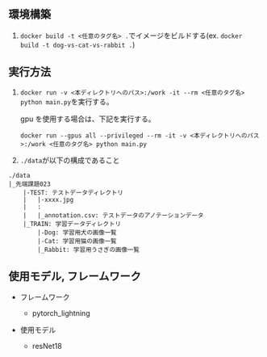 ## 環境構築

1. `docker build -t <任意のタグ名> .`でイメージをビルドする(ex. `docker build -t dog-vs-cat-vs-rabbit .`)

## 実行方法

1. `docker run -v <本ディレクトリへのパス>:/work -it --rm <任意のタグ名> python main.py`を実行する。

   gpu を使用する場合は、下記を実行する。

   ```
   docker run --gpus all --privileged --rm -it -v <本ディレクトリへのパス>:/work <任意のタグ名> python main.py
   ```

2. `./data`が以下の構成であること

```
./data
|_先端課題023
    |-TEST: テストデータディレクトリ
    |   |-xxxx.jpg
    |   :
    |   |_annotation.csv: テストデータのアノテーションデータ
    |_TRAIN: 学習データディレクトリ
        |-Dog: 学習用犬の画像一覧
        |-Cat: 学習用猫の画像一覧
        |_Rabbit: 学習用うさぎの画像一覧
```

## 使用モデル, フレームワーク

- フレームワーク

  - pytorch_lightning

- 使用モデル

  - resNet18
